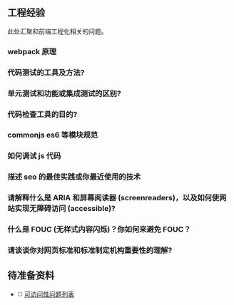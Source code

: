 ## 工程经验

此处汇聚和前端工程化相关的问题。

### webpack 原理

### 代码测试的工具及方法?

### 单元测试和功能或集成测试的区别?

### 代码检查工具的目的?

### commonjs es6 等模块规范

### 如何调试 js 代码

### 描述 seo 的最佳实践或你最近使用的技术

### 请解释什么是 ARIA 和屏幕阅读器 (screenreaders)，以及如何使网站实现无障碍访问 (accessible)?

### 什么是 FOUC (无样式内容闪烁)？你如何来避免 FOUC？

### 请谈谈你对网页标准和标准制定机构重要性的理解?

## 待准备资料

* ◻️ [可访问性问题列表](https://scottaohara.github.io/accessibility_interview_questions/)
